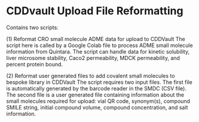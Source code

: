 # CDDvault Upload File Reformatting
Contains two scripts:

(1) Reformat CRO small molecule ADME data for upload to CDDVault
        The script here is called by a Google Colab file to process ADME small molecule information from Quintara.
        The script can handle data for kinetic solubility, liver microsome stability, Caco2 permeability, MDCK permeability, and 
        percent protein bound.

(2) Reformat user generated files to add covalent small molecules to bespoke library in CDDVault
        The script requires two input files. The first file is automatically generated by the barcode reader in the SMDC (CSV file).
        The second file is a user generated file containing information about the small molecules required for upload: vial QR code, 
        synonym(s), compound SMILE string, initial compound volume, compound concentration, and salt information. 
